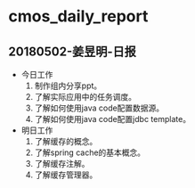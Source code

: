 # cmos_daily_report

## 20180502-姜昱明-日报
- 今日工作
    1. 制作组内分享ppt。
    2. 了解实际应用中的任务调度。
    3. 了解如何使用java code配置数据源。
    4. 了解如何使用java code配置jdbc template。
- 明日工作
    1. 了解缓存的概念。
    2. 了解spring cache的基本概念。
    3. 了解缓存注解。
    4. 了解缓存管理器。





